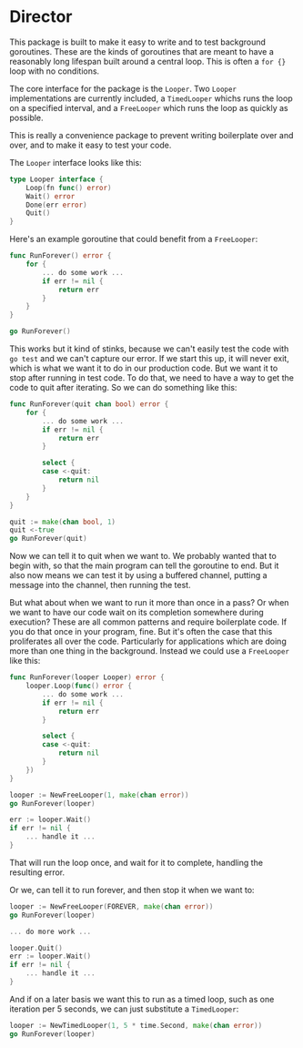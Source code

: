 Director
========

This package is built to make it easy to write and to test background
goroutines. These are the kinds of goroutines that are meant to have a
reasonably long lifespan built around a central loop. This is often
a `for {}` loop with no conditions.

The core interface for the package is the `Looper`. Two `Looper`
implementations are currently included, a `TimedLooper` whichs runs the loop on
a specified interval, and a `FreeLooper` which runs the loop as quickly as
possible.

This is really a convenience package to prevent writing boilerplate over and
over, and to make it easy to test your code.

The `Looper` interface looks like this:

```go
type Looper interface {
	Loop(fn func() error)
	Wait() error
	Done(err error)
	Quit()
}
```

Here's an example goroutine that could benefit from a `FreeLooper`:

```go
func RunForever() error {
	for {
		... do some work ...
		if err != nil {
			return err
		}
	}
}

go RunForever()
```

This works but it kind of stinks, because we can't easily test the code with
`go test` and we can't capture our error. If we start this up, it will never
exit, which is what we want it to do in our production code. But we want it to
stop after running in test code. To do that, we need to have a way to get the
code to quit after iterating. So we can do something like this:

```go
func RunForever(quit chan bool) error {
	for {
		... do some work ...
		if err != nil {
			return err
		}

		select {
		case <-quit:
			return nil
		}
	}
}

quit := make(chan bool, 1)
quit <-true
go RunForever(quit)
```

Now we can tell it to quit when we want to. We probably wanted that to begin
with, so that the main program can tell the goroutine to end. But it also now
means we can test it by using a buffered channel, putting a message into the
channel, then running the test.

But what about when we want to run it more than once in a pass? Or when we want
to have our code wait on its completion somewhere during execution? These are
all common patterns and require boilerplate code.  If you do that once in your
program, fine. But it's often the case that this proliferates all over the
code. Particularly for applications which are doing more than one thing in the
background. Instead we could use a `FreeLooper` like this:

```go
func RunForever(looper Looper) error {
	looper.Loop(func() error {
		... do some work ...
		if err != nil {
			return err
		}

		select {
		case <-quit:
			return nil
		}
	})
}

looper := NewFreeLooper(1, make(chan error))
go RunForever(looper)

err := looper.Wait()
if err != nil {
	... handle it ...
}
```

That will run the loop once, and wait for it to complete, handling the
resulting error.

Or we, can tell it to run forever, and then stop it when we want to:

```go
looper := NewFreeLooper(FOREVER, make(chan error))
go RunForever(looper)

... do more work ...

looper.Quit()
err := looper.Wait()
if err != nil {
	... handle it ...
}

```

And if on a later basis we want this to run as a timed loop, such as one
iteration per 5 seconds, we can just substitute a `TimedLooper`:

```go
looper := NewTimedLooper(1, 5 * time.Second, make(chan error))
go RunForever(looper)
```
